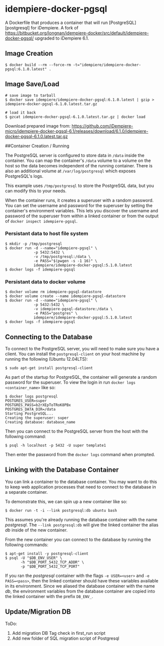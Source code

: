 # idempiere-docker-pgsql

A Dockerfile that produces a container that will run [PostgreSQL][postgresql] for iDempiere. A fork of https://bitbucket.org/longnan/idempiere-docker/src/default/idempiere-docker-pgsql/ upgraded to iDempiere 6.1.

## Image Creation

```
$ docker build --rm --force-rm -t="idempiere/idempiere-docker-pgsql:6.1.0.latest" .
```

## Image Save/Load

```
# save image to tarball
$ docker save idempiere/idempiere-docker-pgsql:6.1.0.latest | gzip > idempiere-docker-pgsql-6.1.0.latest.tar.gz

# load it back
$ gzcat idempiere-docker-pgsql-6.1.0.latest.tar.gz | docker load
```

Download prepared image from:
https://github.com/iDempiere-micro/idempiere-docker-pgsql-6.1/releases/download/6.1.0/idempiere-docker-pgsql-6.1.0.latest.tar.gz

##Container Creation / Running

The PostgreSQL server is configured to store data in `/data` inside the
container.  You can map the container's `/data` volume to a volume on the host
so the data becomes independent of the running container. There is also an
additional volume at `/var/log/postgresql` which exposes PostgreSQL's logs.

This example uses `/tmp/postgresql` to store the PostgreSQL data, but you can
modify this to your needs.

When the container runs, it creates a superuser with a random password.  You
can set the username and password for the superuser by setting the container's
environment variables.  This lets you discover the username and password of the
superuser from within a linked container or from the output of
`docker inspect idempiere-pgsql`.

### Persistant data to host file system

``` shell
$ mkdir -p /tmp/postgresql
$ docker run -d --name="idempiere-pgsql" \
             -p 5432:5432 \
             -v /tmp/postgresql:/data \
             -e PASS="$(pwgen -s -1 16)" \
             idempiere/idempiere-docker-pgsql:5.1.0.latest
$ docker logs -f idempiere-pgsql
```

### Persistant data to docker volume

``` shell
$ docker volume rm idempiere-pgsql-datastore
$ docker volume create --name idempiere-pgsql-datastore
$ docker run -d --name="idempiere-pgsql" \
             -p 5432:5432 \
             -v idempiere-pgsql-datastore:/data \
             -e PASS="postgres" \
             idempiere/idempiere-docker-pgsql:5.1.0.latest
$ docker logs -f idempiere-pgsql
```

## Connecting to the Database

To connect to the PostgreSQL server, you will need to make sure you have
a client.  You can install the `postgresql-client` on your host machine by
running the following (Ubuntu 12.04LTS):

``` shell
$ sudo apt-get install postgresql-client
```

As part of the startup for PostgreSQL, the container will generate a random
password for the superuser.  To view the login in run `docker logs <container_name>` like so:

``` shell
$ docker logs postgresql
POSTGRES_USER=super
POSTGRES_PASS=b2rXEpToTRoK8PBx
POSTGRES_DATA_DIR=/data
Starting PostgreSQL...
Creating the superuser: super
Creating database: database_name
```

Then you can connect to the PostgreSQL server from the host with the following
command:

``` shell
$ psql -h localhost -p 5432 -U super template1
```

Then enter the password from the `docker logs` command when prompted.

## Linking with the Database Container

You can link a container to the database container.  You may want to do this to
keep web application processes that need to connect to the database in
a separate container.

To demonstrate this, we can spin up a new container like so:

``` shell
$ docker run -t -i --link postgresql:db ubuntu bash
```

This assumes you're already running the database container with the name
*postgresql*.  The `--link postgresql:db` will give the linked container the
alias *db* inside of the new container.

From the new container you can connect to the database by running the following
commands:

``` shell
$ apt-get install -y postgresql-client
$ psql -U "$DB_ENV_USER" \
       -h "$DB_PORT_5432_TCP_ADDR" \
       -p "$DB_PORT_5432_TCP_PORT"
```

If you ran the *postgresql* container with the flags `-e USER=<user>` and `-e
PASS=<pass>`, then the linked container should have these variables available
in its environment.  Since we aliased the database container with the name
*db*, the environment variables from the database container are copied into the
linked container with the prefix `DB_ENV_`.

## Update/Migration DB

ToDo:
1. Add migration DB Tag check in first_run script
2. Add new folder of SQL migration script of Postgresql

